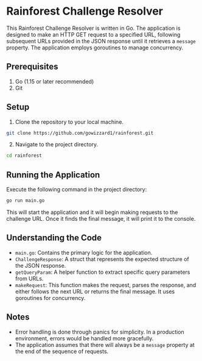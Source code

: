 # Rainforest Challenge Resolver

This Rainforest Challenge Resolver is written in Go. The application is designed to make an HTTP GET request to a specified URL, following subsequent URLs provided in the JSON response until it retrieves a `message` property. The application employs goroutines to manage concurrency.

## Prerequisites

1. Go (1.15 or later recommended)
2. Git

## Setup

1. Clone the repository to your local machine.

```bash
git clone https://github.com/gowizzard1/rainforest.git
```

2. Navigate to the project directory.

```bash
cd rainforest
```

## Running the Application

Execute the following command in the project directory:

```bash
go run main.go
```

This will start the application and it will begin making requests to the challenge URL. Once it finds the final message, it will print it to the console.

## Understanding the Code

- `main.go`: Contains the primary logic for the application.
- `ChallengeResponse`: A struct that represents the expected structure of the JSON response.
- `getQueryParam`: A helper function to extract specific query parameters from URLs.
- `makeRequest`: This function makes the request, parses the response, and either follows the next URL or returns the final message. It uses goroutines for concurrency.

## Notes

- Error handling is done through panics for simplicity. In a production environment, errors would be handled more gracefully.
- The application assumes that there will always be a `message` property at the end of the sequence of requests.
